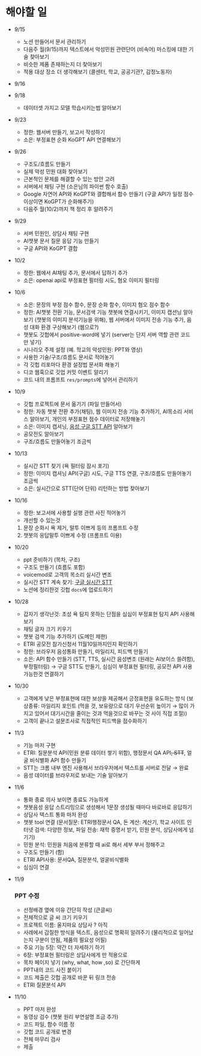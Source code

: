 # 해야할 일

- 9/15
    - 노션 만들어서 문서 관리하기
    - 다음주 월(9/15)까지 텍스트에서 악성민원 관련단어 (비속어) 마스킹에 대한 기술 찾아보기
    - 비슷한 제품 존재하는지 더 찾아보기
    - 적용 대상 장소 더 생각해보기 (콜센터, 학교, 공공기관?, 감정노동자)
- 9/16
- 9/18
    - 데이터셋 가지고 모델 학습시키는법 알아보기
- 9/23
    - 정한: 웹서버 만들기, 보고서 작성하기
    - 소은: 부정표현 순화 KoGPT API 연결해보기
- 9/26
    - 구조도/흐름도 만들기
    - 실제 악성 민원 대화 찾아보기
    - 근본적인 문제를 해결할 수 있는 방안 고려
    - 서버에서 채팅 구현 (소은님의 파이썬 함수 호출)
    - Google 자연어 API와 KoGPT와 결합해서 함수 만들기 (구글 API가 일정 점수 이상이면 KoGPT가 순화해주기)
    - 다음주 월(10/2)까지 책 정리 후 알려주기
    
- 9/29
    - 서버 민원인, 상담사 채팅 구현
    - AI챗봇 문서 질문 응답 기능 만들기
    - 구글 API와 KoGPT 결합
    
- 10/2
    - 정한: 웹에서 AI채팅 추가, 문서에서 답하기 추가
    - 소은: openai api로 부정표현 필터링 시도, 혐오 이미지 필터링
- 10/6
    - 소은: 문장의 부정 점수 함수, 문장 순화 함수, 이미지 혐오 점수 함수
    - 정한: AI챗봇 전환 기능, 문서검색 기능 챗봇에 연결시키기, 이미지 캡션닝 알아보기 (챗봇의 이미지 분석기능을 위해), 웹 서버에서 이미지 전송 기능 추가, 음성 대화 환경 구상해보기 (웹으로?)
    - 챗봇도 깃헙에서 positive-word에 넣기 (server는 단지 서버 역할 관련 코드만 넣기)
    - 시나리오 주제 설정 (예. 학교의 악성민원: PPT와 영상)
    - 사용한 기술/구조/흐름도 문서로 적어놓기
    - 각 깃헙 리포마다 환경 설정법 문서화 해놓기
    - 디코 웹훅으로 깃업 커밋 이벤트 알리기
    - 코드 내의 프롬프트 `res/prompts`에 넣어서 관리하기
- 10/9
    - 깃헙 프로젝트에 문서 옮기기 (파일 만들어서)
    - 정한: 자동 챗봇 전환 추가(채팅), 웹 이미지 전송 기능 추가하기, AI목소리 서비스 알아보기, 개인의 부정표현 점수 데이터로 저장해놓기
    - 소은: 이미지 캡셔닝, [음성 구글 STT API](https://cloud.google.com/speech-to-text/docs/profanity-filter?hl=ko) 알아보기
    - 공모전도 알아보기
    - 구조/흐름도 만들어놓기 조금씩
- 10/13
    - 실시간 STT 찾기 (욕 필터링 잠시 포기)
    - 정한: 이미지 캡셔닝 API(구글) 시도, 구글 TTS 연결, 구조/흐름도 만들어놓기 조금씩
    - 소은: 실시간으로 STT(단어 단위) 리턴하는 방법 찾아보기
- 10/16
    - 정한: 보고서에 사용할 실행 관련 사진 적어놓기
    - 개선할 수 있는것
    1. 문장 순화시 욕 제거, 말투 이쁘게 등의 프롬프트 수정
    2. 챗봇의 응답말투 이쁘게 수정 (프롬프트 이용)
- 10/20
    - ppt 준비하기 (목차, 구조)
    - 구조도 만들기 (흐름도 포함)
    - voicemod로 고객의 목소리 실시간 변조
    - 실시간 STT 계속 찾기: [구글 실시간 STT](https://cloud.google.com/speech-to-text?hl=ko)
    - 노션에 정리한것 깃헙 `docs`에 업로드하기
- 10/28
    - 갑자기 생각난것: 초성 욕 탐지 못하는 단점을 심심이 부정표현 탐지 API 사용해보기
    - 채팅 글자 크기 키우기
    - 챗봇 검색 기능 추가하기 (도메인 제한)
    - ETRI 공모전 참가신청서 11월10일까지인지 확인하기
    - 정한: 브라우저 음성통화 만들기, 마일리지, 피드백 만들기
    - 소은: API 함수 만들기 (STT, TTS, 실시간 음성변조 (원래는 AI보이스 쓸려함), 부정필터링) → 구글 STT도 만들기, 심심이 부정표현 필터링, 공모전 API 사용가능한것 연결하기
- 10/30
    - 고객에게 낮은 부정표현에 대한 보상을 제공해서 긍정표현을 유도하는 방식 (보상종류: 마일리지 포인트 (먹을 것, 보유량으로 대기 우선순위 높이기 → 많이 가지고 있어서 대기시간을 줄이는 것과 먹을것으로 바꾸는 것 사이 직접 조절))
    - 고객이 끝나고 설문조사로 직접적인 피드백을 점수화하기
- 11/3
    - 기능 마저 구현
    - ETRI: 질문분석 API(민원 분류 데이터 쌓기 위함), 행정문서 QA API~~, STT~~, 얼굴 비식별화 API 함수 만들기
    - STT는 크롬 내부 엔진 사용해서 브라우저에서 텍스트를 서버로 전달 → 완료
    - 음성 데이터를 브라우저로 보내는 기술 알아보기
- 11/6
    - 통화 종료 의사 보이면 종료도 가능하게
    - 챗봇음성 응답 스트리밍으로 생성해서 1문장 생성될 때마다 바로바로 응답하기
    - 상담사 텍스트 통화 마저 완성
    - 챗봇 tool 연결 (문서질문: ETRI행정문서 QA, 돈 계산: 계산기, 학교 사이트 인터넷 검색: 다양한 정보, 파일 전송: 재학 증명서 받기, 민원 분석, 상담사에게 넘기기)
    - 민원 분석: 민원을 처음에 분류할 때 ai로 해서 세부 부서 정해주고
    - 구조도 만들기 (함)
    - ETRI API사용: 문서QA, 질문분석, 얼굴비식별화
    - 심심이 연결
- 11/9
    
    ### PPT 수정
    
    - 선정배경 옆에 이유 간단히 작성 (큰글씨)
    - 전체적으로 글 씨 크기 키우기
    - 프로젝트 이름: 울지마요 상담사 ? 아직
    - 사례에서 갑질한 방식을 텍스트, 음성으로 명확히 알려주기 (물리적으로 일어났는지 구분이 안됨, 제품의 필요성 어필)
    - 주요 기능 5장: 약간 더 자세하기 하기
    - 6장: 부정표현 필터링은 상담사에게 만 적용으로
    - 목차 페이지 넣기 (why, what, how ,so) 로 간단하게
    - PPT내의 코드 사진 붙이기
    - 코드 제출은 깃헙 공개로 바꾼 뒤 링크 전송
    - ETRI 질문분석 API
- 11/10
    - PPT 마저 완성
    - 동영상 검수 (챗봇 원리 부연설명 조금 추가)
    - 코드 파일, 함수 이름 정
    - 깃헙 코드 공개로 변경
    - 전체 마무리 검사
    - 제출
